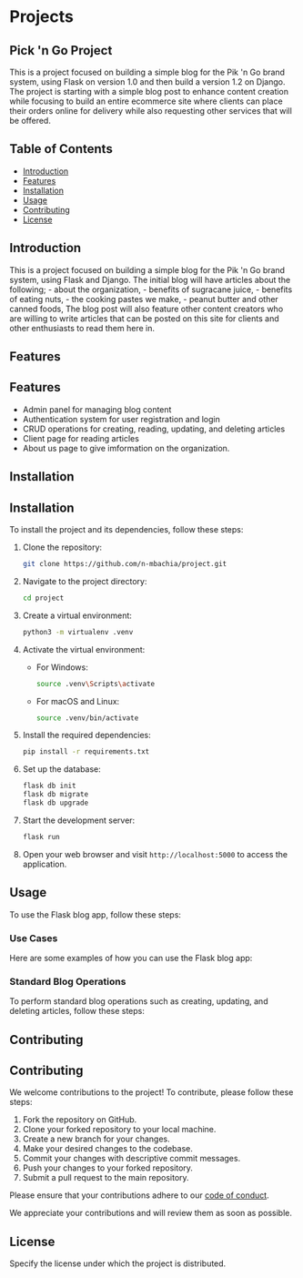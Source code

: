 # Projects

## Pick 'n Go Project

This is a project focused on building a simple blog for the Pik 'n Go brand system, using Flask on version 1.0 and then build a version 1.2 on Django. The project is starting with a simple blog post to enhance content creation while focusing to build an entire ecommerce site where clients can place their orders online for delivery while also requesting other services that will be offered. 

## Table of Contents

- [Introduction](#introduction)
- [Features](#features)
- [Installation](#installation)
- [Usage](#usage)
- [Contributing](#contributing)
- [License](#license)

## Introduction

This is a project focused on building a simple blog for the Pik 'n Go brand system, using Flask and Django.
The initial blog will have articles about the following;
    - about the organization,
    - benefits of sugracane juice,
    - benefits of eating nuts, 
    - the cooking pastes we make, 
    - peanut butter and other canned foods, 
The blog post will also feature other content creators who are willing to write articles that can be posted on this site for clients and other enthusiasts to read them here in.
## Features

## Features

- Admin panel for managing blog content
- Authentication system for user registration and login
- CRUD operations for creating, reading, updating, and deleting articles
- Client page for reading articles
- About us page to give imformation on the organization.

## Installation

## Installation

To install the project and its dependencies, follow these steps:

1. Clone the repository:

    ```bash
    git clone https://github.com/n-mbachia/project.git
    ```

2. Navigate to the project directory:

    ```bash
    cd project
    ```

3. Create a virtual environment:

    ```bash
    python3 -m virtualenv .venv
    ```

4. Activate the virtual environment:

    - For Windows:

      ```bash
      source .venv\Scripts\activate
      ```

    - For macOS and Linux:

      ```bash
      source .venv/bin/activate
      ```

5. Install the required dependencies:

    ```bash
    pip install -r requirements.txt
    ```

6. Set up the database:

    ```bash
    flask db init
    flask db migrate
    flask db upgrade
    ```

7. Start the development server:

    ```bash
    flask run
    ```

8. Open your web browser and visit `http://localhost:5000` to access the application.

## Usage

To use the Flask blog app, follow these steps:

<!-- 
1. Step 1
2. Step 2
3. Step 3 
-->

### Use Cases

Here are some examples of how you can use the Flask blog app:

<!-- 
1. Use case 1
2. Use case 2
3. Use case 3 
-->

### Standard Blog Operations

To perform standard blog operations such as creating, updating, and deleting articles, follow these steps:
<!-- 
1. Step 1
2. Step 2
3. Step 3 
-->


## Contributing

## Contributing

We welcome contributions to the project! To contribute, please follow these steps:

1. Fork the repository on GitHub.
2. Clone your forked repository to your local machine.
3. Create a new branch for your changes.
4. Make your desired changes to the codebase.
5. Commit your changes with descriptive commit messages.
6. Push your changes to your forked repository.
7. Submit a pull request to the main repository.

Please ensure that your contributions adhere to our [code of conduct](CODE_OF_CONDUCT.md).

We appreciate your contributions and will review them as soon as possible.

## License

Specify the license under which the project is distributed.
